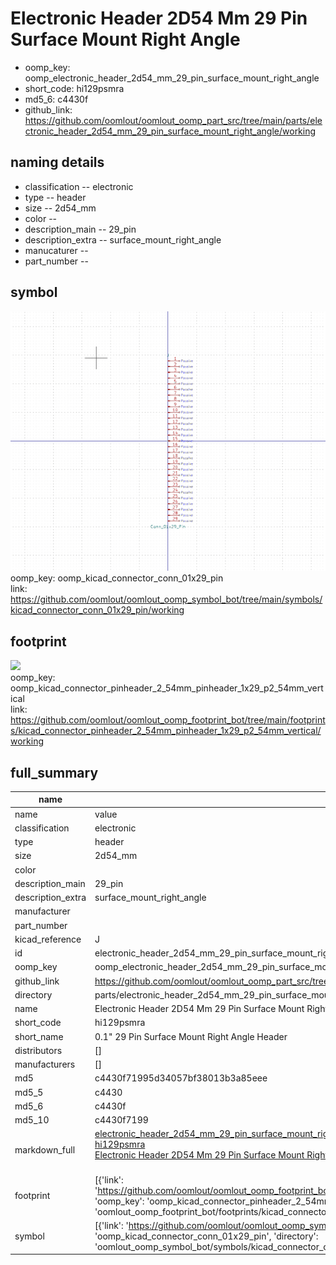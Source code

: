 # Electronic Header 2D54 Mm 29 Pin Surface Mount Right Angle

  
* oomp_key: oomp_electronic_header_2d54_mm_29_pin_surface_mount_right_angle 
* short_code: hi129psmra
* md5_6: c4430f  
* github_link: https://github.com/oomlout/oomlout_oomp_part_src/tree/main/parts/electronic_header_2d54_mm_29_pin_surface_mount_right_angle/working  
## naming details
* classification -- electronic
* type -- header
* size -- 2d54_mm
* color -- 
* description_main -- 29_pin
* description_extra -- surface_mount_right_angle
* manucaturer -- 
* part_number -- 



## symbol

![](symbol/0/working/working_600.png)  
oomp_key: oomp_kicad_connector_conn_01x29_pin  
link: https://github.com/oomlout/oomlout_oomp_symbol_bot/tree/main/symbols/kicad_connector_conn_01x29_pin/working  

## footprint

![](footprint/0/working/working_600.png)  
oomp_key: oomp_kicad_connector_pinheader_2_54mm_pinheader_1x29_p2_54mm_vertical  
link: https://github.com/oomlout/oomlout_oomp_footprint_bot/tree/main/footprints/kicad_connector_pinheader_2_54mm_pinheader_1x29_p2_54mm_vertical/working  

## full_summary
| name | value | 
| --- | --- | 
| name | value | 
| classification | electronic | 
| type | header | 
| size | 2d54_mm | 
| color |  | 
| description_main | 29_pin | 
| description_extra | surface_mount_right_angle | 
| manufacturer |  | 
| part_number |  | 
| kicad_reference | J | 
| id | electronic_header_2d54_mm_29_pin_surface_mount_right_angle | 
| oomp_key | oomp_electronic_header_2d54_mm_29_pin_surface_mount_right_angle | 
| github_link | https://github.com/oomlout/oomlout_oomp_part_src/tree/main/parts/electronic_header_2d54_mm_29_pin_surface_mount_right_angle/working | 
| directory | parts/electronic_header_2d54_mm_29_pin_surface_mount_right_angle | 
| name | Electronic Header 2D54 Mm 29 Pin Surface Mount Right Angle | 
| short_code | hi129psmra | 
| short_name | 0.1" 29 Pin Surface Mount Right Angle Header | 
| distributors | [] | 
| manufacturers | [] | 
| md5 | c4430f71995d34057bf38013b3a85eee | 
| md5_5 | c4430 | 
| md5_6 | c4430f | 
| md5_10 | c4430f7199 | 
| markdown_full | [electronic_header_2d54_mm_29_pin_surface_mount_right_angle](https://github.com/oomlout/oomlout_oomp_part_src/tree/main/parts/electronic_header_2d54_mm_29_pin_surface_mount_right_angle/working)<br>[hi129psmra](https://github.com/oomlout/oomlout_oomp_part_src/tree/main/parts/electronic_header_2d54_mm_29_pin_surface_mount_right_angle/working)<br>[Electronic Header 2D54 Mm 29 Pin Surface Mount Right Angle](https://github.com/oomlout/oomlout_oomp_part_src/tree/main/parts/electronic_header_2d54_mm_29_pin_surface_mount_right_angle/working)<br><br> | 
| footprint | [{'link': 'https://github.com/oomlout/oomlout_oomp_footprint_bot/tree/main/foootprntss/kicad_connector_pinheader_2_54mm_pinheader_1x29_p2_54mm_vertical', 'oomp_key': 'oomp_kicad_connector_pinheader_2_54mm_pinheader_1x29_p2_54mm_vertical', 'directory': 'oomlout_oomp_footprint_bot/footprints/kicad_connector_pinheader_2_54mm_pinheader_1x29_p2_54mm_vertical//working/working.kicad_mod'}] | 
| symbol | [{'link': 'https://github.com/oomlout/oomlout_oomp_symbol_bot/tree/main/symbols/kicad_connector_conn_01x29_pin', 'oomp_key': 'oomp_kicad_connector_conn_01x29_pin', 'directory': 'oomlout_oomp_symbol_bot/symbols/kicad_connector_conn_01x29_pin//working/working.kicad_sym'}] | 

